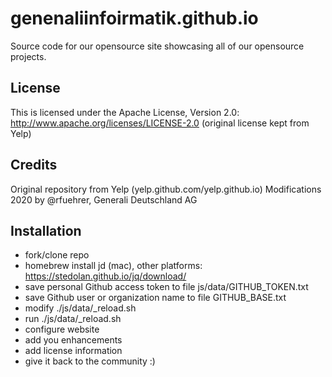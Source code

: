 # genenaliinfoirmatik.github.io

Source code for our opensource site showcasing all of our opensource projects.

## License

This is licensed under the Apache License, Version 2.0: http://www.apache.org/licenses/LICENSE-2.0
(original license kept from Yelp)

## Credits

Original repository from Yelp (yelp.github.com/yelp.github.io)
Modifications 2020 by @rfuehrer, Generali Deutschland AG 

## Installation

- fork/clone repo
- homebrew install jd (mac), other platforms: https://stedolan.github.io/jq/download/
- save personal Github access token to file js/data/GITHUB_TOKEN.txt
- save Github user or organization name to file GITHUB_BASE.txt
- modify ./js/data/_reload.sh
- run ./js/data/_reload.sh
- configure website
- add you enhancements
- add license information
- give it back to the community :)